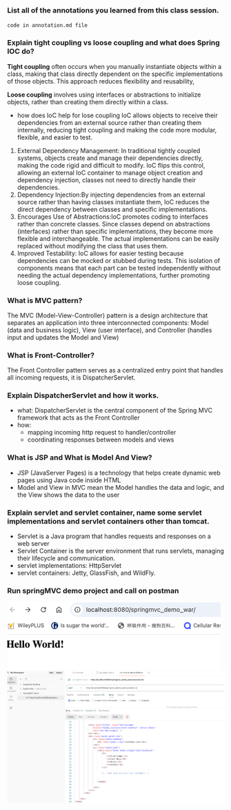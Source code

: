 ### List all of the annotations you learned from this class session.
```angular2html
code in annotation.md file
```
### Explain tight coupling vs loose coupling and what does Spring IOC do?
**Tight coupling** often occurs when you manually instantiate objects within a class, making that class directly dependent on the specific implementations of those objects. This approach reduces flexibility and reusability,

**Loose coupling** involves using interfaces or abstractions to initialize objects, rather than creating them directly within a class.

- how does IoC help for lose coupling 
IoC allows objects to receive their dependencies from an external source rather than creating them internally, reducing tight coupling and making the code more modular, flexible, and easier to test.
1. External Dependency Management: In traditional tightly coupled systems, objects create and manage their dependencies directly, making the code rigid and difficult to modify. IoC flips this control, allowing an external IoC container to manage object creation and dependency injection, classes not need to directly handle their dependencies.
2. Dependency Injection:By injecting dependencies from an external source rather than having classes instantiate them, IoC reduces the direct dependency between classes and specific implementations. 
3. Encourages Use of Abstractions:IoC promotes coding to interfaces rather than concrete classes. Since classes depend on abstractions (interfaces) rather than specific implementations, they become more flexible and interchangeable. The actual implementations can be easily replaced without modifying the class that uses them.
4. Improved Testability: IoC allows for easier testing because dependencies can be mocked or stubbed during tests. This isolation of components means that each part can be tested independently without needing the actual dependency implementations, further promoting loose coupling.



### What is MVC pattern?
The MVC (Model-View-Controller) pattern is a design architecture that separates an application into three interconnected components: Model (data and business logic), View (user interface), and Controller (handles input and updates the Model and View)


### What is Front-Controller?
The Front Controller pattern serves as a centralized entry point that handles all incoming requests, it is DispatcherServlet.



### Explain DispatcherServlet and how it works.
- what: DispatcherServlet is the central component of the Spring MVC framework that acts as the Front Controller
- how: 
  -  mapping incoming http request to handler/controller
  - coordinating responses between models and views

### What is JSP and What is Model And View?
- JSP (JavaServer Pages) is a technology that helps create dynamic web pages using Java code inside HTML
- Model and View in MVC mean the Model handles the data and logic, and the View shows the data to the user

### Explain servlet and servlet container, name some servlet implementations and servlet containers other than tomcat.
- Servlet is a Java program that handles requests and responses on a web server
- Servlet Container is the server environment that runs servlets, managing their lifecycle and communication.
- servlet implementations: HttpServlet
- servlet containers:  Jetty, GlassFish, and WildFly.

### Run springMVC demo project and call on postman 
![Local Image](Image/imghw10_1.png)
![Local Image](Image/imghw10_2.png)